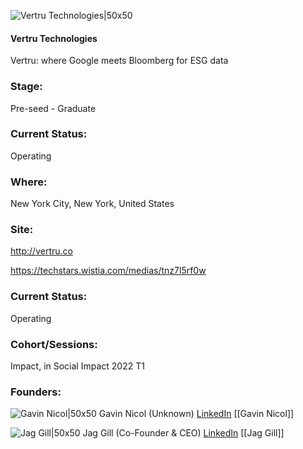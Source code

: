 

![Vertru Technologies|50x50](https://apimg.techstars.com/connect/images/image_files/6269475a2f990c0008cd3e43/original/logo-normal-5000.png)

#### Vertru Technologies
Vertru: where Google meets Bloomberg for ESG data

### Stage: 
Pre-seed - Graduate 

### Current Status: 
Operating

### Where:
New York City, New York, United States

### Site:
http://vertru.co

https://techstars.wistia.com/medias/tnz7l5rf0w



### Current Status: 
Operating

### Cohort/Sessions: 
Impact, in Social Impact 2022 T1

### Founders: 

![Gavin Nicol|50x50](https://www.f6s.com/static-resource/images/profile-placeholder-user.jpg) Gavin Nicol (Unknown) [LinkedIn](https://) [[Gavin Nicol]]

![Jag Gill|50x50](https://apimg.techstars.com/connect/images/image_files/535c/05c2/7243/72c9/f800/0004/original/Screen_Shot_2014-04-26_at_3.14.52_PM.jpg) Jag Gill (Co-Founder & CEO) [LinkedIn](https://linkedin.com/in/jag-gill-cfa-05755456) [[Jag Gill]]


